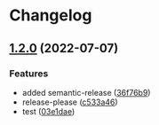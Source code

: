 # Changelog

## [1.2.0](https://github.com/supah0t/test-library/compare/1.1.1...v1.2.0) (2022-07-07)


### Features

* added semantic-release ([36f76b9](https://github.com/supah0t/test-library/commit/36f76b902155aac45c550c676b7f6fa1cf627250))
* release-please ([c533a46](https://github.com/supah0t/test-library/commit/c533a469885d9ae219ef08a2eed772504d14661b))
* test ([03e1dae](https://github.com/supah0t/test-library/commit/03e1dae07abd0933acd3dadd64e7b35b09571430))
